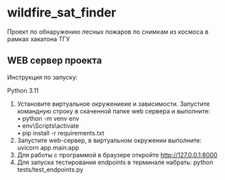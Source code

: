 # wildfire_sat_finder
Проект по обнаружению лесных пожаров по снимкам из космоса в рамках хакатона ТГУ

## WEB сервер проекта
Инструкция по запуску:

Python 3.11

1. Установите виртуальное окружениеие и зависимости. Запустите командную строку в скаченной папке web сервера и выполните:  
• python -m venv env  
• env\Scripts\activate  
• pip install -r requirements.txt  
2. Запустите web-сервер, в виртуальном окружении выполните: uvicorn app.main:app  
3. Для работы с программой в браузере откройте http://127.0.0.1:8000 
4. Для запуска тестирования endpoints в терминале набрать: python tests/test_endpoints.py